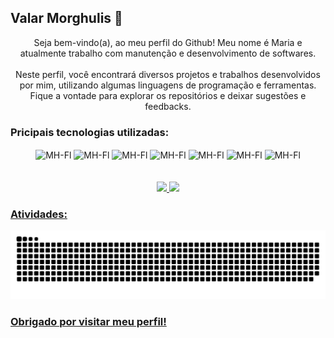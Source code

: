 ## Valar Morghulis 👋

<div align="center">
  Seja bem-vindo(a), ao meu perfil do Github! Meu nome é Maria e atualmente trabalho com manutenção e desenvolvimento de softwares.
<br>
<br>
  Neste perfil, você encontrará diversos projetos e trabalhos desenvolvidos por mim, utilizando algumas linguagens de programação e ferramentas. Fique a vontade para explorar os repositórios e deixar sugestões e feedbacks.
</div>

### Pricipais tecnologias utilizadas:

<div align="center">
  <img align="center" alt="MH-Fl" height="40" width="40" src="https://user-images.githubusercontent.com/3423282/123477976-37738500-d5d5-11eb-8171-f917fdc231a5.png">
  <img align="center" alt="MH-Fl" height="40" width="50" src="https://cdn.jsdelivr.net/gh/devicons/devicon/icons/flutter/flutter-original.svg">
  <img align="center" alt="MH-Fl" height="40" width="50" src="https://cdn.jsdelivr.net/gh/devicons/devicon/icons/dart/dart-original.svg">
  <img align="center" alt="MH-Fl" height="40" width="50" src="https://cdn.jsdelivr.net/gh/devicons/devicon/icons/java/java-original.svg">
  <img align="center" alt="MH-Fl" height="40" width="50" src="https://cdn.jsdelivr.net/gh/devicons/devicon/icons/html5/html5-original.svg">
  <img align="center" alt="MH-Fl" height="40" width="50" src="https://cdn.jsdelivr.net/gh/devicons/devicon/icons/css3/css3-original.svg">
  <img align="center" alt="MH-Fl" height="40" width="50" src="https://cdn.jsdelivr.net/gh/devicons/devicon/icons/laravel/laravel-original.svg">
</div>
<br>
<br>
<div align="center">
  <a href="https://github.com/mHelenaR">
  <img height="180em" src="https://github-readme-stats-git-masterrstaa-rickstaa.vercel.app/api?username=mHelenaR&show_icons=true&theme=dracula&include_all_commits=true&count_private=true" />
  <img height="180em" src="https://github-readme-stats-git-masterrstaa-rickstaa.vercel.app/api/top-langs/?username=mHelenaR&layout=compact&langs_count=7&theme=dracula"/>
</div>
  
  ### Atividades:

<picture>
  <source media="(prefers-color-scheme: dark)" srcset="https://raw.githubusercontent.com/mHelenaR/mHelenaR/output/github-contribution-grid-snake-dark.svg">
  <source media="(prefers-color-scheme: light)" srcset="https://raw.githubusercontent.com/mHelenaR/mHelenaR/output/github-contribution-grid-snake.svg">
  <img alt="github contribution grid snake animation" src="https://raw.githubusercontent.com/mHelenaR/mHelenaR/output/github-contribution-grid-snake.svg">
</picture>
<br>

### Obrigado por visitar meu perfil!
